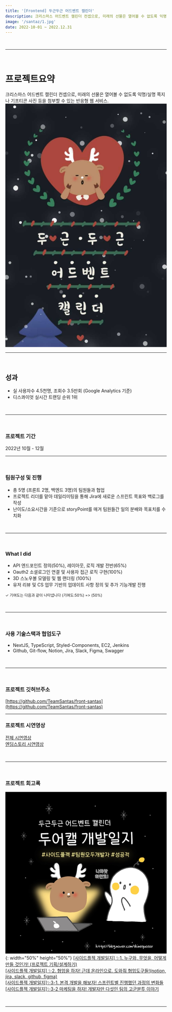 ```yaml
---
title: '[Frontend] 두근두근 어드벤트 캘린더'
description: 크리스마스 어드벤트 캘린더 컨셉으로, 미래의 선물은 열어볼 수 없도록 익명/실명 쪽지나 기프티콘 사진 등을 첨부할 수 있는 반응형 웹 서비스.
image: '/santaz/1.jpg'
date: 2022-10-01 ~ 2022.12.31
---
```

<br/>
<hr><br/>

# 프로젝트요약
크리스마스 어드벤트 캘린더 컨셉으로, 미래의 선물은 열어볼 수 없도록 익명/실명 쪽지나 기프티콘 사진 등을 첨부할 수 있는 반응형 웹 서비스.
![두어캘](/assets\images\projects\santaz\1.jpg)
<hr><br/>

## 성과
- 실 사용자수 4.5천명, 조회수 3.5만회 (Google Analytics 기준)
- 디스콰이엇 실시간 트랜딩 순위 1위

<br/>
<hr><br/>

### 프로젝트 기간
2022년 10월 - 12월

<hr><br/>

### 팀원구성 및 진행
- 총 5명 (프론트 2명, 백엔드 3명)의 팀원들과 협업
- 프로젝트 리더를 맡아 데일리미팅을 통해 Jira에 새로운 스프린트 목표와 백로그를 작성 
- 난이도/소요시간을 기준으로 storyPoint를 매겨 팀원들간 일의 분배와 목표치를 수치화


<br/>
<hr><br/>

### What I did
- API 엔드포인트 정의(50%), 레이아웃, 로직 개발 전반(65%)
- Oauth2 소셜로그인 연결 및 사용자 접근 로직 구현(100%)
- 3D 스노우볼 모델링 및 웹 랜더링 (100%)
- 유저 리뷰 및 CS 업무 기반의 업데이트 사항 정의 및 추가 기능개발 진행 

<small>✓ 기여도는 다음과 같이 나타냅니다 (기여도:50%) => (50%)</small>

<br/>
<hr><br/>


### 사용 기술스택과 협업도구
- NextJS, TypeScript, Styled-Components, EC2, Jenkins
- Github, Git-flow, Notion, Jira, Slack, Figma, Swagger

<br/>
<hr><br/>

### 프로젝트 깃허브주소

[https://github.com/TeamSantas/front-santas](https://github.com/TeamSantas/front-santas)

<hr/>

### 프로젝트 시연영상
[전체 시연영상](https://youtu.be/Ybjrzsv6dsk)<br/>
[엔딩스토리 시연영상](https://youtu.be/pxiUDfVGSfE)

<br/>
<hr><br/>

### 프로젝트 회고록
![두어캘일지](/assets\images\projects\santaz\두어캘커버.jpg){: width="50%" height="50%"}
[[사이드플젝 개발일지] ✨1. 누구와, 무엇을, 어떻게 만들 것인가! (프로젝트 기획/설계하기)](https://blog.naver.com/shinequasar/222975676980)<br/>
[[사이드플젝 개발일지] ✨2. 협업을 하자! 근데 온라인으로. 도와줘 협업도구들!(notion, jira, slack, github, figma)](https://blog.naver.com/shinequasar/222975783765)<br/>
[[사이드플젝 개발일지]✨3-1. 본격 개발을 해보자! 스프린트별 진행했던 과정의 변화들](https://blog.naver.com/shinequasar/222976714180)<br/>
[[사이드플젝 개발일지]✨3-2 마케팅을 하자! 개발자만 다섯인 팀의 고군분투 이야기](https://blog.naver.com/shinequasar/223026531318)<br/>

<br>
<hr><br>
